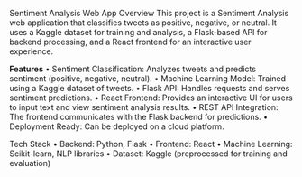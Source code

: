 Sentiment Analysis Web App
Overview
This project is a Sentiment Analysis web application that classifies tweets as positive, negative, or neutral. It uses a Kaggle dataset for training and analysis,
a Flask-based API for backend processing, and a React frontend for an interactive user experience.

**Features**
•	Sentiment Classification: Analyzes tweets and predicts sentiment (positive, negative, neutral).
•	Machine Learning Model: Trained using a Kaggle dataset of tweets.
•	Flask API: Handles requests and serves sentiment predictions.
•	React Frontend: Provides an interactive UI for users to input text and view sentiment analysis results.
•	REST API Integration: The frontend communicates with the Flask backend for predictions.
•	Deployment Ready: Can be deployed on a cloud platform.

Tech Stack
•	Backend: Python, Flask
•	Frontend: React
•	Machine Learning: Scikit-learn, NLP libraries
•	Dataset: Kaggle (preprocessed for training and evaluation)

